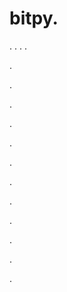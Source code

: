 # bitpy.
.
.
.
.












.






















































.
























.



























.

















































































.































































.































































































.















.


































































.
























































































.




.






.

















